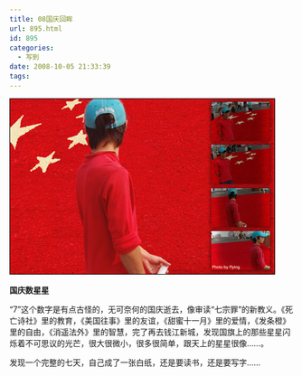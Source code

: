 ```yaml
---
title: 08国庆回眸
url: 895.html
id: 895
categories:
  - 写到
date: 2008-10-05 21:33:39
tags:
---
```


![](/images/attachments/month_0810/h200810515161.jpg)  
  

**国庆数星星**

  
“7”这个数字是有点古怪的，无可奈何的国庆逝去，像审读“七宗罪”的新教义。《死亡诗社》里的教育，《美国往事》里的友谊，《甜蜜十一月》里的爱情，《发条橙》里的自由，《消遥法外》里的智慧，完了再去钱江新城，发现国旗上的那些星星闪烁着不可思议的光芒，很大很微小，很多很简单，跟天上的星星很像……。  
  
发现一个完整的七天，自己成了一张白纸，还是要读书，还是要写字……